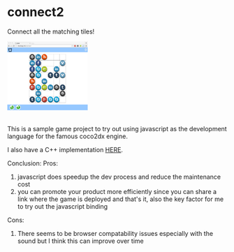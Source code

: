 # connect2
Connect all the matching tiles! 

<div>
  <img src="asset/screenshot/gameplay.png" alt="main menu screen shot" width="184" height="158">
</div>

<br>

This is a sample game project to try out using javascript as the development language for the famous coco2dx engine.

I also have a C++ implementation <a href="github.com/newcl/connect">HERE</a>.

Conclusion:
Pros:
<ol>
  <li>
  javascript does speedup the dev process and reduce the maintenance cost
  </li>
  <li>
  you can promote your product more efficiently since you can share a link where the game is deployed and that's it, also the key factor for me to try out the javascript binding 
  </li>
</ol>
Cons:
<ol>
  <li>
  There seems to be browser compatability issues especially with the sound but I think this can improve over time
  </li>
</ol>
